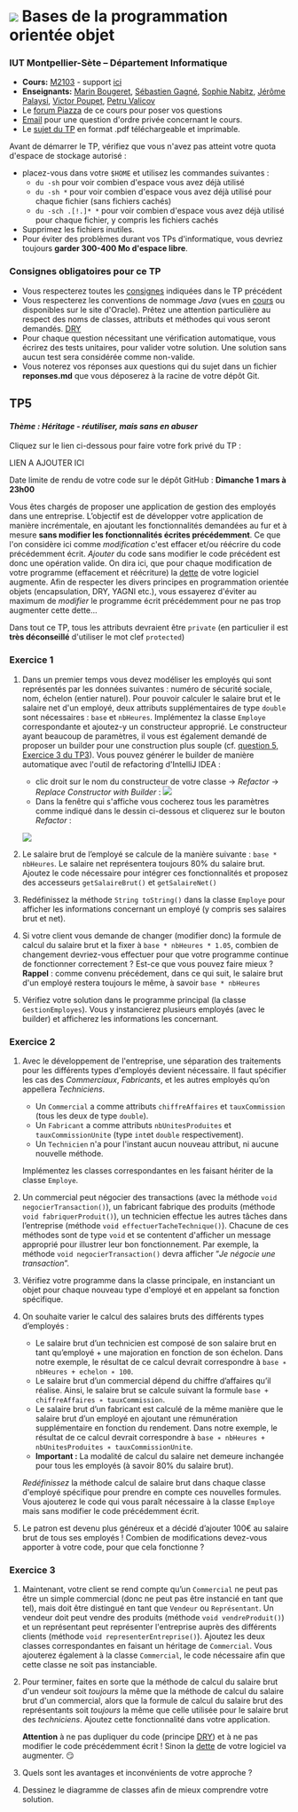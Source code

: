 # ![](ressources/logo.jpeg) Bases de la programmation orientée objet 

### IUT Montpellier-Sète – Département Informatique

* **Cours:** [M2103](http://cache.media.enseignementsup-recherche.gouv.fr/file/25/09/7/PPN_INFORMATIQUE_256097.pdf) - support [ici](https://github.com/IUTInfoMontp-M2103/Ressources)
* **Enseignants:** [Marin Bougeret](mailto:marin.bougeret@umontpellier.fr), [Sébastien Gagné](mailto:sebastien.gagne@umontpellier.fr), [Sophie Nabitz](mailto:sophie.nabitz@univ-avignon.fr), [Jérôme Palaysi](mailto:jerome.palaysi@umontpellier.fr), [Victor Poupet](mailto:victor.poupet@umontpellier.fr), [Petru Valicov](mailto:petru.valicov@umontpellier.fr)
* Le [forum Piazza](https://piazza.com/class/k52c8w685w3210) de ce cours pour poser vos questions
* [Email](mailto:petru.valicov@umontpellier.fr) pour une question d'ordre privée concernant le cours.
* Le [sujet du TP](https://pageperso.lis-lab.fr/~petru.valicov/Cours/M2103/TP5.pdf) en format .pdf téléchargeable et imprimable.

Avant de démarrer le TP, vérifiez que vous n'avez pas atteint votre quota d'espace de stockage autorisé :

* placez-vous dans votre `$HOME` et utilisez les commandes suivantes :
    * `du -sh` pour voir combien d'espace vous avez déjà utilisé
    * `du -sh *` pour voir combien d'espace vous avez déjà utilisé pour chaque fichier (sans fichiers cachés)
    * `du -sch .[!.]* *` pour voir combien d'espace vous avez déjà utilisé pour chaque fichier, y compris les fichiers cachés
* Supprimez les fichiers inutiles.
* Pour éviter des problèmes durant vos TPs d'informatique, vous devriez toujours **garder 300-400 Mo d'espace libre**.


### Consignes obligatoires pour ce TP
- Vous respecterez toutes les [consignes](https://github.com/IUTInfoMontp-M2103/TP4#consignes) indiquées dans le TP précédent
- Vous respecterez les conventions de nommage *Java* (vues en [cours](http://pageperso.lis-lab.fr/~petru.valicov/Cours/M2103/BPOO_Generalites_x4.pdf)
ou disponibles sur le site d'Oracle). Prêtez une attention particulière au respect des noms de classes, attributs et méthodes qui vous seront demandés.
[DRY](https://fr.wikipedia.org/wiki/Ne_vous_r%C3%A9p%C3%A9tez_pas)
- Pour chaque question nécessitant une vérification automatique, vous écrirez des tests unitaires, pour valider votre solution.
Une solution sans aucun test sera considérée comme non-valide.
- Vous noterez vos réponses aux questions qui du sujet dans un fichier **reponses.md** que vous déposerez à la racine de votre dépôt Git.



## TP5
#### _Thème : Héritage - réutiliser, mais sans en abuser_

Cliquez sur le lien ci-dessous pour faire votre fork privé du TP :

LIEN A AJOUTER ICI

Date limite de rendu de votre code sur le dépôt GitHub : **Dimanche 1 mars à 23h00**

Vous êtes chargés de proposer une application de gestion des employés dans une entreprise.
L’objectif est de développer votre application de manière incrémentale, en ajoutant les fonctionnalités demandées au fur
et à mesure __sans modifier les fonctionnalités écrites précédemment__. Ce que l'on considère ici comme _modification_
c'est effacer et/ou réécrire du code précédemment écrit. _Ajouter_ du code sans modifier le code précédent est donc
une opération valide. On dira ici, que pour chaque modification de votre programme (effacement et réécriture) la
[dette](https://fr.wikipedia.org/wiki/Dette_technique) de votre logiciel augmente.
Afin de respecter les divers principes en programmation orientée objets (encapsulation, DRY, YAGNI etc.), vous essayerez
d'éviter au maximum de _modifier_ le programme écrit précédemment pour ne pas trop augmenter cette dette...

Dans tout ce TP, tous les attributs devraient être `private` (en particulier il est **très déconseillé** d'utiliser le mot clef `protected`)

### Exercice 1

1. Dans un premier temps vous devez modéliser les employés qui sont représentés par les données suivantes : numéro de
   sécurité sociale, nom, échelon (entier naturel). Pour pouvoir calculer le salaire brut et le salaire net d'un employé,
   deux attributs supplémentaires de type `double` sont nécessaires : `base` et `nbHeures`. Implémentez la classe `Employe`
   correspondante et ajoutez-y un constructeur approprié. Le constructeur ayant beaucoup de paramètres, il vous est également
    demandé de proposer un builder pour une construction plus souple (cf.
    [question 5, Exercice 3 du TP3](https://github.com/IUTInfoMontp-M2103/tp3#exercice-3-bonus)).
    Vous pouvez générer le builder de manière automatique avec l'outil de refactoring d'IntelliJ IDEA :
   * clic droit sur le nom du constructeur de votre classe &rightarrow; _Refactor_ &rightarrow;
   _Replace Constructor with Builder_ :
   ![](ressources/GenerationBuilder.png)
   * Dans la fenêtre qui s'affiche vous cocherez tous les paramètres comme indiqué dans le dessin ci-dessous et cliquerez
    sur le bouton _Refactor_ :
   
   ![](ressources/ParametresBuilder.png)

2. Le salaire brut de l’employé se calcule de la manière suivante : `base * nbHeures`.
 Le salaire net représentera toujours 80% du salaire brut. Ajoutez le code nécessaire pour intégrer ces fonctionnalités et proposez des accesseurs
`getSalaireBrut()` et `getSalaireNet()`
 
3. Redéfinissez la méthode `String toString()` dans la classe `Employe` pour afficher les informations concernant un employé
(y compris ses salaires brut et net).
 
4. Si votre client vous demande de changer (modifier donc) la formule de calcul du salaire brut et la fixer à `base * nbHeures * 1.05`,
combien de changement devriez-vous effectuer pour que votre programme continue de fonctionner correctement ? Est-ce que vous pouvez faire mieux ?
__Rappel__ : comme convenu précédement, dans ce qui suit, le salaire brut d'un employé restera toujours le même, à savoir `base * nbHeures`
   
5. Vérifiez votre solution dans le programme principal (la classe `GestionEmployes`). Vous y instancierez plusieurs
employés (avec le builder) et afficherez les informations les concernant.


### Exercice 2

1. Avec le développement de l'entreprise, une séparation des traitements pour les différents types
d'employés devient nécessaire. Il faut spécifier les cas des _Commerciaux_, _Fabricants_, et les autres employés qu’on appellera
_Techniciens_.
   * Un `Commercial` a comme attributs `chiffreAffaires` et `tauxCommission`  (tous les deux de type `double`).
   * Un `Fabricant` a comme attributs `nbUnitesProduites` et `tauxCommissionUnite` (type `int`et `double` respectivement).
   * Un `Technicien` n'a pour l'instant aucun nouveau attribut, ni aucune nouvelle méthode.
   
   Implémentez les classes correspondantes en les faisant hériter de la classe `Employe`.

2. Un commercial peut négocier des transactions (avec la méthode `void negocierTransaction()`), un fabricant fabrique des
produits (méthode `void fabriquerProduit()`), un technicien effectue les autres tâches dans l’entreprise
(méthode `void effectuerTacheTechnique()`). Chacune de ces méthodes sont de type `void` et se contentent
d'afficher un message approprié pour illustrer leur bon fonctionnement. Par exemple, la méthode `void negocierTransaction()`
devra afficher ”_Je négocie une transaction_”.

3. Vérifiez votre programme dans la classe principale, en instanciant un objet pour chaque nouveau type d'employé et en
appelant sa fonction spécifique. 

4. On souhaite varier le calcul des salaires bruts des différents types d’employés :
    * Le salaire brut d’un technicien est composé de son salaire brut en tant qu’employé + une majoration
    en fonction de son échelon. Dans notre exemple, le résultat de ce calcul devrait correspondre à 
    `base ∗ nbHeures + echelon ∗ 100`.
    * Le salaire brut d’un commercial dépend du chiffre d’affaires qu’il réalise. Ainsi, le salaire brut se calcule
    suivant la formule `base + chiffreAffaires ∗ tauxCommission`.
    * Le salaire brut d’un fabricant est calculé de la même manière que le salaire brut d’un employé en ajoutant une
    rémunération supplémentaire en fonction du rendement. Dans notre exemple, le résultat de ce calcul devrait
    correspondre à `base ∗ nbHeures + nbUnitesProduites ∗ tauxCommissionUnite`.
    * **Important :** La modalité de calcul du salaire net demeure inchangée pour tous les employés (à savoir 80% du
    salaire brut).
    
   _Redéfinissez_ la méthode calcul de salaire brut dans chaque classe d'employé spécifique pour prendre en compte
   ces nouvelles formules. Vous ajouterez le code qui vous paraît nécessaire à la classe `Employe` mais sans modifier
   le code précédemment écrit.

5. Le patron est devenu plus généreux et a décidé d’ajouter 100€ au salaire brut de tous ses employés ! Combien de
modifications devez-vous apporter à votre code, pour que cela fonctionne ?

### Exercice 3

1. Maintenant, votre client se rend compte qu’un `Commercial` ne peut pas être un simple commercial (donc ne peut pas être
instancié en tant que tel), mais doit être distingué en tant que `Vendeur` ou `Représentant`. Un vendeur doit peut vendre des
produits (méthode `void vendreProduit()`) et un représentant peut représenter l'entreprise auprès des différents clients
(méthode `void representerEntreprise()`).
Ajoutez les deux classes correspondantes en faisant un héritage de `Commercial`. Vous ajouterez également à la classe
`Commercial`, le code nécessaire afin que cette classe ne soit pas instanciable.

2. Pour terminer, faites en sorte que la méthode de calcul du salaire brut d'un vendeur soit _toujours_ la même que la méthode
de calcul du salaire brut d'un commercial, alors que la formule de calcul du salaire brut des représentants soit _toujours_ la même
que celle utilisée pour le salaire brut des _techniciens_. Ajoutez cette fonctionnalité dans votre application.

   **Attention** à ne pas dupliquer du code (principe [DRY](https://fr.wikipedia.org/wiki/Ne_vous_r%C3%A9p%C3%A9tez_pas))
   et à ne pas modifier le code précédemment écrit ! Sinon la [dette](https://fr.wikipedia.org/wiki/Dette_technique)
   de votre logiciel va augmenter. :smirk:

3. Quels sont les avantages et inconvénients de votre approche ?

4. Dessinez le diagramme de classes afin de mieux comprendre votre solution.
